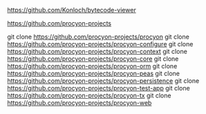 


https://github.com/Konloch/bytecode-viewer



https://github.com/procyon-projects

git clone https://github.com/procyon-projects/procyon
git clone https://github.com/procyon-projects/procyon-configure
git clone https://github.com/procyon-projects/procyon-context
git clone https://github.com/procyon-projects/procyon-core
git clone https://github.com/procyon-projects/procyon-orm
git clone https://github.com/procyon-projects/procyon-peas
git clone https://github.com/procyon-projects/procyon-persistence
git clone https://github.com/procyon-projects/procyon-test-app
git clone https://github.com/procyon-projects/procyon-tx
git clone https://github.com/procyon-projects/procyon-web
